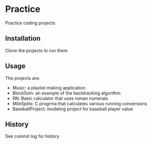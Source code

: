 # Practice
Practice coding projects
## Installation
Clone the projects to run them
## Usage
The projects are:
- Music: a playlist making application
- BlockSoln: an example of the backtracking algorithm
- RN: Basic calculator that uses roman numerals 
- MileSplits: C progrma that calculates various running conversions
- BaseballProject: modeling project for baseball player value
## History
See commit log for history
